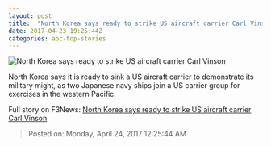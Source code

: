 ```yaml
---
layout: post
title:  "North Korea says ready to strike US aircraft carrier Carl Vinson"
date: 2017-04-23 19:25:44Z
categories: abc-top-stories
---
```


![North Korea says ready to strike US aircraft carrier Carl Vinson](http://www.abc.net.au/news/image/8451564-1x1-700x700.jpg)

North Korea says it is ready to sink a US aircraft carrier to demonstrate its military might, as two Japanese navy ships join a US carrier group for exercises in the western Pacific.


Full story on F3News: [North Korea says ready to strike US aircraft carrier Carl Vinson](http://www.f3nws.com/n/NAUehE)

> Posted on: Monday, April 24, 2017 12:25:44 AM
